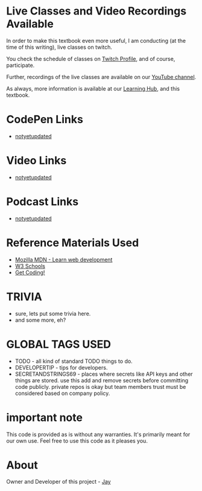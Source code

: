 # Live Classes and Video Recordings Available

In order to make this textbook even more useful, I am conducting (at the time of this writing), live classes on twitch.

You check the schedule of classes on [Twitch Profile](https://twitch.tv/jaylive510), and of course, participate.

Further, recordings of the live classes are available on our [YouTube channel](https://www.youtube.com/channel/UCJJVulg4J7POMdX0veuacXw).

As always, more information is available at our [Learning Hub](http://baribasic.com), and this textbook. 

# CodePen Links

* [notyetupdated](Link)

# Video Links

* [notyetupdated](Link)

# Podcast Links

* [notyetupdated](Link)

# Reference Materials Used 

* [Mozilla MDN - Learn web development](https://developer.mozilla.org/en-US/docs/Learn)
* [W3 Schools](https://www.w3schools.com)
* [Get Coding!](https://getcodingkids.com/missions/)

# TRIVIA 

* sure, lets put some trivia here.
* and some more, eh?

# GLOBAL TAGS USED

* TODO - all kind of standard TODO things to do. 
* DEVELOPERTIP - tips for developers.
* SECRETANDSTRINGS69 - places where secrets like API keys and other things are stored. use this add and remove secrets before committing code publicly. private repos is okay but team members trust must be considered based on company policy. 

# important note 

This code is provided as is without any warranties. It's primarily meant for our own use. Feel free to use this code as it pleases you.

# About

Owner and Developer of this project - [Jay](http://thechalakas.com)